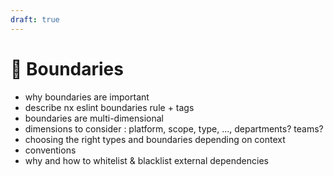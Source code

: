 ```yaml
---
draft: true
---
```


# 🚧 Boundaries

- why boundaries are important
- describe nx eslint boundaries rule + tags
- boundaries are multi-dimensional
- dimensions to consider : platform, scope, type, ..., departments? teams?
- choosing the right types and boundaries depending on context
- conventions
- why and how to whitelist & blacklist external dependencies
